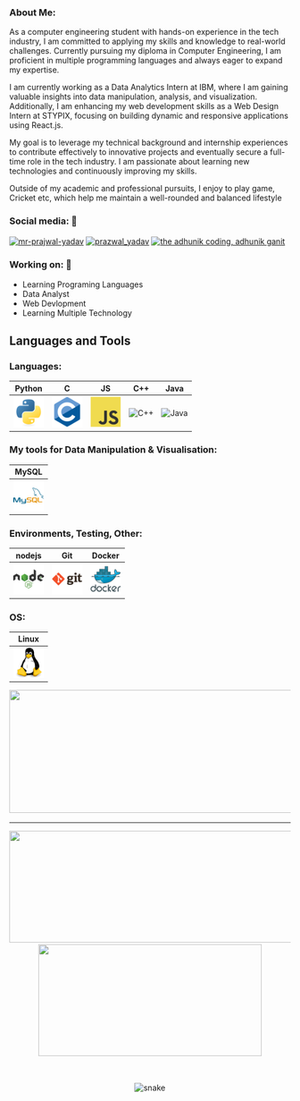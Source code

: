 
  
### About Me:    
As a computer engineering student with hands-on experience in the tech industry, I am committed to applying my skills and knowledge to real-world challenges. Currently pursuing my diploma in Computer Engineering, I am proficient in multiple programming languages and always eager to expand my expertise.

I am currently working as a Data Analytics Intern at IBM, where I am gaining valuable insights into data manipulation, analysis, and visualization. Additionally, I am enhancing my web development skills as a Web Design Intern at STYPIX, focusing on building dynamic and responsive applications using React.js.

My goal is to leverage my technical background and internship experiences to contribute effectively to innovative projects and eventually secure a full-time role in the tech industry. I am passionate about learning new technologies and continuously improving my skills.

Outside of my academic and professional pursuits, I enjoy to play game, Cricket etc, which help me maintain a well-rounded and balanced lifestyle
       
   
### Social media: 📡    
<p align="left">
<a href="https://linkedin.com/in/mr-prajwal-yadav" target="blank"><img align="center" src="https://raw.githubusercontent.com/rahuldkjain/github-profile-readme-generator/master/src/images/icons/Social/linked-in-alt.svg" alt="mr-prajwal-yadav" height="30" width="40" /></a>
<a href="https://instagram.com/prazwal_yadav" target="blank"><img align="center" src="https://raw.githubusercontent.com/rahuldkjain/github-profile-readme-generator/master/src/images/icons/Social/instagram.svg" alt="prazwal_yadav" height="30" width="40" /></a>
<a href="https://www.youtube.com/c/the adhunik coding, adhunik ganit" target="blank"><img align="center" src="https://raw.githubusercontent.com/rahuldkjain/github-profile-readme-generator/master/src/images/icons/Social/youtube.svg" alt="the adhunik coding, adhunik ganit" height="30" width="40" /></a>
</p>




### Working on: 🚀

- Learning Programing Languages
- Data Analyst
- Web Devlopment
- Learning Multiple Technology


## Languages and Tools 
<div>

### Languages:
| Python | C | JS | C++ | Java |
|----------|----------|----------|-----|-----|
|  <img src="https://github.com/devicons/devicon/blob/master/icons/python/python-original.svg" title="Python"  alt="Python" width="55" height="55"/> |  <img src="https://github.com/devicons/devicon/blob/master/icons/c/c-original.svg" title="C"  alt="C" width="55" height="55"/> |  <img src="https://github.com/devicons/devicon/blob/master/icons/javascript/javascript-original.svg" title="JavaScript" alt="JavaScript" width="55" height="55"/> |  <img src="https://logowik.com/content/uploads/images/911_c_logo.jpg" title="C++" alt="C++" width="100" height="80"/>|  <img src="https://1000logos.net/wp-content/uploads/2020/09/Java-Logo.png" title="Java" alt="Java" width="100" height="55"/>| 

  


### My tools for Data Manipulation & Visualisation:

| MySQL |
|----------|
|<img src="https://github.com/devicons/devicon/blob/master/icons/mysql/mysql-original-wordmark.svg" title="MySQL" alt="MySQL" width="55" height="55"/>|

  
### Environments, Testing, Other:

| nodejs | Git | Docker |
|----------|----------|----------|
|<img src="https://github.com/devicons/devicon/blob/master/icons/nodejs/nodejs-original-wordmark.svg" title="nodejs" alt="NodeJS" width="55" height="55"/>|<img src="https://github.com/devicons/devicon/blob/master/icons/git/git-original-wordmark.svg" title="Git" alt="Git" width="55" height="55"/>|<img src="https://github.com/devicons/devicon/blob/master/icons/docker/docker-original-wordmark.svg" title="Docker" alt="Docker" width="55" height="55"/>


### OS:

| Linux |
|----------|
| <img src="https://github.com/devicons/devicon/blob/master/icons/linux/linux-original.svg" title="Linux" alt="Linux" width="55" height="55"/> |





  
<p align="center">
  <img width="800" height="220" src="https://streak-stats.demolab.com?user=sammorozov&theme=highcontrast&hide_border=true&border_radius=5&card_width=800">
</p>


---




<p align="center">
  <img width="600" height="200" src="https://github-readme-stats.vercel.app/api?username=sammorozov&show_icons=true&theme=vision-friendly-dark">
  <img width="400" height="200" src="https://github-readme-stats.vercel.app/api/top-langs/?username=sammorozov&size_weight=0.0005&count_weight=0.3&layout=compact&theme=vision-friendly-dark">
</p>
 


<div id="header" align="center">
  <img src="https://komarev.com/ghpvc/?username=prajwalyadav&label=Profile%20views&color=0e75b6&style=flat" alt=""/>
</div>

<p align="center">
 <img width="1000" src="https://github.com/sammorozov/sammorozov/blob/main/assets/github-snake.svg" alt="snake"/>
</p>




